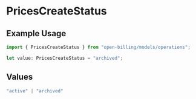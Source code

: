 # PricesCreateStatus

## Example Usage

```typescript
import { PricesCreateStatus } from "open-billing/models/operations";

let value: PricesCreateStatus = "archived";
```

## Values

```typescript
"active" | "archived"
```